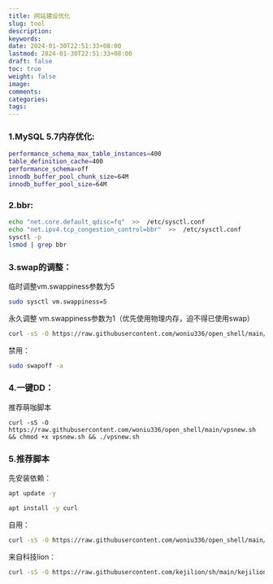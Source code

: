 ```yaml
---
title: 网站建设优化
slug: tool
description: 
keywords: 
date: 2024-01-30T22:51:33+08:00
lastmod: 2024-01-30T22:51:33+08:00
draft: false
toc: true
weight: false
image: 
comments: 
categories: 
tags:
---
```

### 1.MySQL 5.7内存优化:

```bash
performance_schema_max_table_instances=400  
table_definition_cache=400    
performance_schema=off  
innodb_buffer_pool_chunk_size=64M    
innodb_buffer_pool_size=64M   
```

### 2.bbr:

```bash
echo "net.core.default_qdisc=fq"  >>  /etc/sysctl.conf
echo "net.ipv4.tcp_congestion_control=bbr"  >>  /etc/sysctl.conf
sysctl -p
lsmod | grep bbr
```

### 3.swap的调整：

临时调整vm.swappiness参数为5

```bash
sudo sysctl vm.swappiness=5
```

永久调整 vm.swappiness参数为1（优先使用物理内存，迫不得已使用swap）

```bash
curl -sS -O https://raw.githubusercontent.com/woniu336/open_shell/main/vm.sh && chmod +x vm.sh && ./vm.sh

```

禁用：

```bash
sudo swapoff -a
```



### 4.一键DD：

推荐萌咖脚本

```
curl -sS -O https://raw.githubusercontent.com/woniu336/open_shell/main/vpsnew.sh && chmod +x vpsnew.sh && ./vpsnew.sh
```

### 5.推荐脚本

先安装依赖：

```bash
apt update -y
```


```bash
apt install -y curl
```

自用：

```bash
curl -sS -O https://raw.githubusercontent.com/woniu336/open_shell/main/tool.sh && chmod +x tool.sh && ./tool.sh

```

来自科技lion：

```bash
curl -sS -O https://raw.githubusercontent.com/kejilion/sh/main/kejilion.sh && chmod +x kejilion.sh && ./kejilion.sh

```

